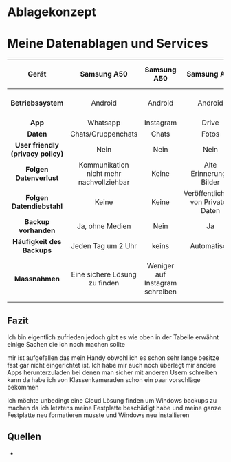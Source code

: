 # Ablagekonzept

# Meine Datenablagen und Services

**Gerät**|**Samsung A50**|**Samsung A50**|**Samsung A50**|**Samsung A50 / Laptop**|**Samsung A50 / Laptop**
:-----:|:-----:|:-----:|:-----:|:-----:|:-----:
**Betriebssystem**|Android|Android|Android|Android / Windows 10|Android / Windows 10
**App**|Whatsapp|Instagram|Drive|Outlook / Gmx|Discord
**Daten**|Chats/Gruppenchats|Chats|Fotos|Emails|Chats
**User friendly (privacy policy)**|Nein|Nein|Nein|Nein|Nein
**Folgen Datenverlust**|Kommunikation nicht mehr nachvollziehbar|Keine|Alte Erinnerungs Bilder |Kalendetermine, Emails|Keine
**Folgen Datendiebstahl**|Keine|Keine|Veröffentlichung von Privaten Daten|Veröffentlichung von Privaten Daten|Keine
**Backup vorhanden**|Ja, ohne Medien|Nein|Ja|Ja|Nein
**Häufigkeit des Backups**|Jeden Tag um 2 Uhr|keins|Automatisch|Automatisch|keins
**Massnahmen**|Eine sichere Lösung zu finden|Weniger auf Instagram schreiben | | |nichts wichtiges über Discord schreiben


## Fazit

Ich bin eigentlich zufrieden jedoch gibt es wie oben in der Tabelle erwähnt einige Sachen die ich noch machen sollte

mir ist aufgefallen das mein Handy obwohl ich es schon sehr lange besitze fast gar nicht eingerichtet ist. Ich habe mir auch noch überlegt mir andere Apps herunterzuladen bei denen man sicher mit anderen Usern schreiben kann da habe ich von Klassenkameraden schon ein paar vorschläge bekommen

Ich möchte unbedingt eine Cloud Lösung finden um Windows backups zu machen da ich letztens meine Festplatte beschädigt habe und meine ganze Festplatte neu formatieren musste und Windows neu installieren


## Quellen
-
